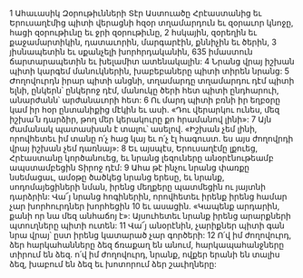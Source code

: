 1 Ահաւասիկ Զօրութիւնների Տէր Աստուածը
Հրէաստանից եւ Երուսաղէմից պիտի վերացնի հզօր տղամարդուն եւ զօրաւոր կնոջը,
հացի զօրութիւնը եւ ջրի զօրութիւնը,
2 հսկային, զօրեղին եւ քաջամարտիկին,
դատաւորին, մարգարէին, քննիչին եւ ծերին,
3 յիսնապետին եւ սքանչելի խորհրդականին,
635 իմաստուն ճարտարապետին եւ խելամիտ ատենակալին:
4 Նրանց վրայ իշխան պիտի կարգեմ մանուկներին,
խաբեբաները պիտի տիրեն նրանց:
5 Ժողովուրդն իրար պիտի անցնի,
տղամարդը տղամարդու դէմ պիտի ելնի,
ընկերն՝ ընկերոջ դէմ,
մանուկը ծերի հետ պիտի ընդհարուի,
անարժանն՝ արժանաւորի հետ:
6 Ու մարդ պիտի բռնի իր եղբօրը կամ իր հօր ընտանիքից մէկին եւ ասի.
«Դու վերարկու ունես, մեզ իշխա՛ն դարձիր,
թող մեր կերակուրը քո հրամանով լինի»:
7 Այն ժամանակ պատասխան է տալու՝ ասելով.
«Իշխան չեմ լինի, որովհետեւ իմ տանը ո՛չ հաց կայ եւ ո՛չ էլ հագուստ.
ես այս ժողովրդի վրայ իշխան չեմ դառնայ»:
8 Եւ այսպէս, Երուսաղէմը լքուեց, Հրէաստանը կործանուեց,
եւ նրանց լեզուները անօրէնութեամբ ապստամբեցին Տիրոջ դէմ:
9 Ահա թէ ինչու նրանց փառքը նսեմացաւ,
ամօթը ծածկեց նրանց երեսը,
եւ նրանք, սոդոմայեցիների նման, իրենց մեղքերը պատմեցին ու յայտնի դարձրին:
Վա՜յ նրանց հոգիներին,
որովհետեւ իրենք իրենց համար չար խորհուրդներ խորհեցին
10 եւ ասացին. «Կապենք արդարին, քանի որ նա մեզ անհաճոյ է»:
Այսուհետեւ նրանք իրենց արարքների պտուղները պիտի ուտեն:
11 Վա՜յ անօրէնին,
չարիքներ պիտի գան նրա վրայ՝ ըստ իրենց կատարած չար գործերի:
12 Ո՛վ իմ ժողովուրդ, ձեր հարկահանները ձեզ ճռաքաղ են անում,
հարկապահանջները տիրում են ձեզ.
ո՛վ իմ ժողովուրդ,
նրանք, ովքեր երանի են տալիս ձեզ,
խաբում են ձեզ եւ խոտորում ձեր շաւիղները:
